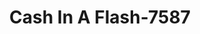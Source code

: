 ---
f_zip-code: 35401
f_state-code: AL
title: Cash In A Flash-7587
f_phone: 205-345-9201
f_city-only: Tuscaloosa
f_address: 511 Hargrove Road East Tuscaloosa
f_location-unique-id: '7587'
slug: cash-in-a-flash-7587
updated-on: '2024-05-30T13:46:58.046Z'
created-on: '2024-05-30T13:36:59.803Z'
published-on: '2024-05-30T13:54:32.469Z'
f_city-state: cms/city/tuscaloosa-al.md
f_company: cms/company/cash-in-a-flash.md
f_state: cms/state/alabama.md
layout: '[payday-loan].html'
tags: payday-loan
---